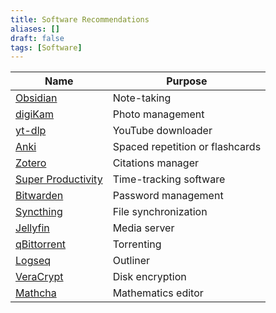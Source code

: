 ```yaml
---
title: Software Recommendations
aliases: []
draft: false
tags: [Software]
---
```


| Name                                                  | Purpose                         |
| ----------------------------------------------------- | ------------------------------- |
| [Obsidian](https://obsidian.md/)                      | Note-taking                     |
| [digiKam](https://www.digikam.org/)                   | Photo management                |
| [yt-dlp](https://github.com/yt-dlp/yt-dlp)            | YouTube downloader              |
| [Anki](https://apps.ankiweb.net/)                     | Spaced repetition or flashcards |
| [Zotero](https://www.zotero.org/)                     | Citations manager               |
| [Super Productivity](https://super-productivity.com/) | Time-tracking software          |
| [Bitwarden](https://bitwarden.com/)                   | Password management             |
| [Syncthing](https://syncthing.net/)                   | File synchronization            |
| [Jellyfin](https://jellyfin.org/)                     | Media server                    |
| [qBittorrent](https://www.qbittorrent.org/)           | Torrenting                      |
| [Logseq](https://logseq.com/)                         | Outliner                        |
| [VeraCrypt](https://www.veracrypt.fr/en/Home.html)    | Disk encryption                 |
| [Mathcha](https://www.mathcha.io/)                    | Mathematics editor              |
